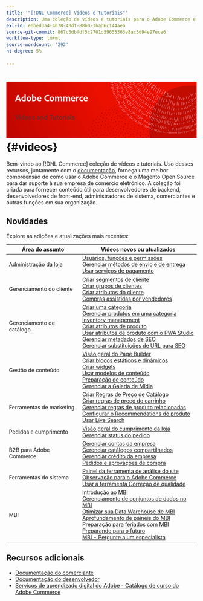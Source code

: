 ```yaml
---
title: '"[!DNL Commerce] Vídeos e tutoriais"'
description: Uma coleção de vídeos e tutoriais para o Adobe Commerce e para o Magento Open Source
exl-id: e6bed3a4-4078-40df-88b0-3bad6c144aeb
source-git-commit: 867c5dbfdf5c2701d59655363e8ac3d94e97ece6
workflow-type: tm+mt
source-wordcount: '292'
ht-degree: 5%

---
```


# <!-- use banner as heading -->![Vídeos e Tutorials comerciais](../assets/banner-videos-home.png) {#videos}

Bem-vindo ao [!DNL Commerce] coleção de vídeos e tutoriais. Uso desses recursos, juntamente com o [documentação](https://experienceleague.adobe.com/docs/commerce.html), forneça uma melhor compreensão de como usar o Adobe Commerce e o Magento Open Source para dar suporte à sua empresa de comércio eletrônico. A coleção foi criada para fornecer conteúdo útil para desenvolvedores de backend, desenvolvedores de front-end, administradores de sistema, comerciantes e outras funções em sua organização.

## Novidades

Explore as adições e atualizações mais recentes:

| Área do assunto | Vídeos novos ou atualizados |
| ------------ | ---------- |
| Administração da loja | [Usuários, funções e permissões](./merchant/users-roles-permissions.md) <br>[Gerenciar métodos de envio e de entrega](./merchant/shipping-delivery.md) <br>[Usar serviços de pagamento](./merchant/payment-services.md) |
| Gerenciamento do cliente | [Criar segmentos de cliente](./merchant/customer-segments.md) <br>[Criar grupos de clientes](./merchant/customer-groups.md) <br>[Criar atributos do cliente](./merchant/customer-attributes.md) <br>[Compras assistidas por vendedores](./merchant/seller-assisted-shopping.md) |
| Gerenciamento de catálogo | [Criar uma categoria](./merchant/category-create.md) <br>[Gerenciar produtos em uma categoria](./merchant/category-products.md) <br>[Inventory management](./merchant/inventory-management.md) <br>[Criar atributos de produto](./merchant/product-attributes-create.md) <br>[Usar atributos de produto com o PWA Studio](./merchant/product-attributes-pwa.md) <br>[Gerenciar metadados de SEO](./merchant/seo-metadata.md) <br>[Gerenciar substituições de URL para SEO](./merchant/seo-url-rewrites.md) |
| Gestão de conteúdo | [Visão geral do Page Builder](./merchant/page-builder-overview.md) <br>[Criar blocos estáticos e dinâmicos](./merchant/static-dynamic-blocks.md) <br>[Criar widgets](./merchant/widgets.md) <br>[Usar modelos de conteúdo](./merchant/content-templates.md) <br>[Preparação de conteúdo](./merchant/content-staging.md) <br>[Gerenciar a Galeria de Mídia](./merchant/media-gallery.md) |
| Ferramentas de marketing | [Criar Regras de Preço de Catálogo](./merchant/catalog-price-rules.md) <br>[Criar regras de preço do carrinho](./merchant/cart-price-rules.md) <br>[Gerenciar regras de produto relacionadas](./merchant/related-product-rules.md) <br>[Configurar o Recommendations do produto](./merchant/product-recommendations.md) <br>[Usar Live Search](./merchant/live-search.md) |
| Pedidos e cumprimento | [Visão geral do cumprimento da loja](./merchant/store-fulfillment.md) <br>[Gerenciar status do pedido](./merchant/order-status.md) |
| B2B para Adobe Commerce | [Gerenciar contas da empresa](./merchant/b2b/company-accounts.md)  <br>[Gerenciar catálogos compartilhados](./merchant/b2b/shared-catalogs.md) <br>[Gerenciar crédito da empresa](./merchant/b2b/company-credit.md) <br>[Pedidos e aprovações de compra](./merchant/b2b/purchase-orders.md) |
| Ferramentas do sistema | [Painel da ferramenta de análise do site](./tools/site-wide-analysis-tool.md) <br>[Observação para o Adobe Commerce](./tools/observation-tool.md) <br>[Usar a ferramenta Correção de qualidade](./tools/quality-patch-tool.md) |
| MBI | [Introdução ao MBI](./merchant/business-intelligence/webinars/getting-started.md) <br>[Gerenciamento de conjuntos de dados no MBI](./merchant/business-intelligence/webinars/manage-data-sets.md) <br>[Otimizar sua Data Warehouse de MBI](./merchant/business-intelligence/webinars/optimize-data-warehouse.md)<br>[Aprofundamento de painéis do MBI](./merchant/business-intelligence/webinars/dashboards-deep-dive.md) <br>[Preparação para feriados com MBI](./merchant/business-intelligence/webinars/holiday-readiness.md) <br>[Preparando para o futuro](./merchant/business-intelligence/prepare-for-future.md) <br>[MBI - Pergunte a um especialista](./merchant/business-intelligence/webinars/ask-expert.md) |

## Recursos adicionais

- [Documentação do comerciante](https://experienceleague.adobe.com/docs/commerce-admin/user-guides/home.html)
- [Documentação do desenvolvedor](https://devdocs.magento.com/)
- [Serviços de aprendizado digital do Adobe - Catálogo de curso do Adobe Commerce](https://learning.adobe.com/catalog.html?solution=Adobe%20Commerce)

